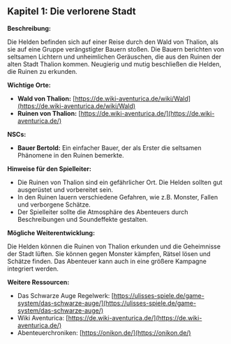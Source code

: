 ## Kapitel 1: Die verlorene Stadt

**Beschreibung:**

Die Helden befinden sich auf einer Reise durch den Wald von Thalion, als sie auf eine Gruppe verängstigter Bauern stoßen. Die Bauern berichten von seltsamen Lichtern und unheimlichen Geräuschen, die aus den Ruinen der alten Stadt Thalion kommen. Neugierig und mutig beschließen die Helden, die Ruinen zu erkunden.

**Wichtige Orte:**

* **Wald von Thalion:** [https://de.wiki-aventurica.de/wiki/Wald](https://de.wiki-aventurica.de/wiki/Wald)
* **Ruinen von Thalion:** [https://de.wiki-aventurica.de/](https://de.wiki-aventurica.de/)

**NSCs:**

* **Bauer Bertold:** Ein einfacher Bauer, der als Erster die seltsamen Phänomene in den Ruinen bemerkte.

**Hinweise für den Spielleiter:**

* Die Ruinen von Thalion sind ein gefährlicher Ort. Die Helden sollten gut ausgerüstet und vorbereitet sein.
* In den Ruinen lauern verschiedene Gefahren, wie z.B. Monster, Fallen und verborgene Schätze.
* Der Spielleiter sollte die Atmosphäre des Abenteuers durch Beschreibungen und Soundeffekte gestalten.

**Mögliche Weiterentwicklung:**

Die Helden können die Ruinen von Thalion erkunden und die Geheimnisse der Stadt lüften. Sie können gegen Monster kämpfen, Rätsel lösen und Schätze finden. Das Abenteuer kann auch in eine größere Kampagne integriert werden.

**Weitere Ressourcen:**

* Das Schwarze Auge Regelwerk: [https://ulisses-spiele.de/game-system/das-schwarze-auge/](https://ulisses-spiele.de/game-system/das-schwarze-auge/)
* Wiki Aventurica: [https://de.wiki-aventurica.de/](https://de.wiki-aventurica.de/)
* Abenteuerchroniken: [https://onikon.de/](https://onikon.de/)
